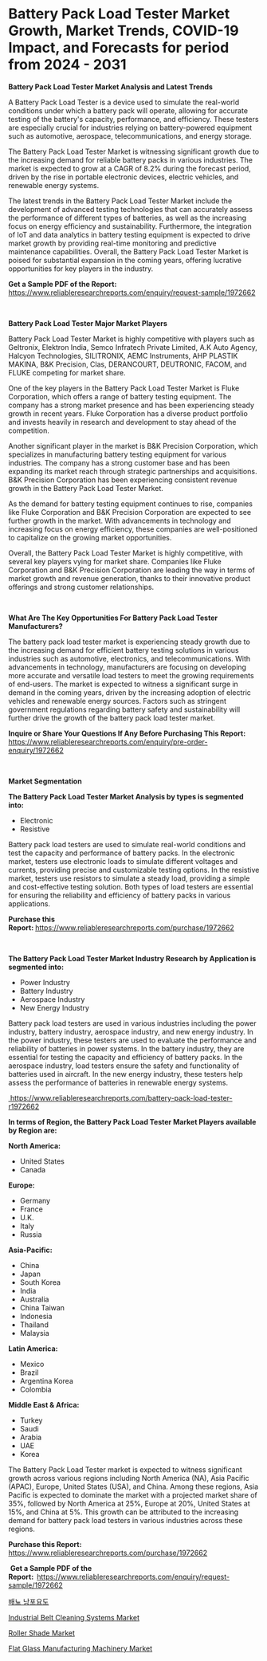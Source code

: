 <p><h1>Battery Pack Load Tester Market Growth, Market Trends, COVID-19 Impact, and Forecasts for period from 2024 - 2031</h1></p><p><strong>Battery Pack Load Tester Market Analysis and Latest Trends</strong></p>
<p><p>A Battery Pack Load Tester is a device used to simulate the real-world conditions under which a battery pack will operate, allowing for accurate testing of the battery's capacity, performance, and efficiency. These testers are especially crucial for industries relying on battery-powered equipment such as automotive, aerospace, telecommunications, and energy storage.</p><p>The Battery Pack Load Tester Market is witnessing significant growth due to the increasing demand for reliable battery packs in various industries. The market is expected to grow at a CAGR of 8.2% during the forecast period, driven by the rise in portable electronic devices, electric vehicles, and renewable energy systems.</p><p>The latest trends in the Battery Pack Load Tester Market include the development of advanced testing technologies that can accurately assess the performance of different types of batteries, as well as the increasing focus on energy efficiency and sustainability. Furthermore, the integration of IoT and data analytics in battery testing equipment is expected to drive market growth by providing real-time monitoring and predictive maintenance capabilities. Overall, the Battery Pack Load Tester Market is poised for substantial expansion in the coming years, offering lucrative opportunities for key players in the industry.</p></p>
<p><strong>Get a Sample PDF of the Report:&nbsp;</strong> <a href="https://www.reliableresearchreports.com/enquiry/request-sample/1972662">https://www.reliableresearchreports.com/enquiry/request-sample/1972662</a></p>
<p>&nbsp;</p>
<p><strong>Battery Pack Load Tester Major Market Players</strong></p>
<p><p>Battery Pack Load Tester Market is highly competitive with players such as Geltronix, Elektron India, Semco Infratech Private Limited, A.K Auto Agency, Halcyon Technologies, SILITRONIX, AEMC Instruments, AHP PLASTIK MAKINA, B&K Precision, Clas, DERANCOURT, DEUTRONIC, FACOM, and FLUKE competing for market share.</p><p>One of the key players in the Battery Pack Load Tester Market is Fluke Corporation, which offers a range of battery testing equipment. The company has a strong market presence and has been experiencing steady growth in recent years. Fluke Corporation has a diverse product portfolio and invests heavily in research and development to stay ahead of the competition.</p><p>Another significant player in the market is B&K Precision Corporation, which specializes in manufacturing battery testing equipment for various industries. The company has a strong customer base and has been expanding its market reach through strategic partnerships and acquisitions. B&K Precision Corporation has been experiencing consistent revenue growth in the Battery Pack Load Tester Market.</p><p>As the demand for battery testing equipment continues to rise, companies like Fluke Corporation and B&K Precision Corporation are expected to see further growth in the market. With advancements in technology and increasing focus on energy efficiency, these companies are well-positioned to capitalize on the growing market opportunities.</p><p>Overall, the Battery Pack Load Tester Market is highly competitive, with several key players vying for market share. Companies like Fluke Corporation and B&K Precision Corporation are leading the way in terms of market growth and revenue generation, thanks to their innovative product offerings and strong customer relationships.</p></p>
<p>&nbsp;</p>
<p><strong>What Are The Key Opportunities For Battery Pack Load Tester Manufacturers?</strong></p>
<p><p>The battery pack load tester market is experiencing steady growth due to the increasing demand for efficient battery testing solutions in various industries such as automotive, electronics, and telecommunications. With advancements in technology, manufacturers are focusing on developing more accurate and versatile load testers to meet the growing requirements of end-users. The market is expected to witness a significant surge in demand in the coming years, driven by the increasing adoption of electric vehicles and renewable energy sources. Factors such as stringent government regulations regarding battery safety and sustainability will further drive the growth of the battery pack load tester market.</p></p>
<p><strong>Inquire or Share Your Questions If Any Before Purchasing This Report:</strong> <a href="https://www.reliableresearchreports.com/enquiry/pre-order-enquiry/1972662">https://www.reliableresearchreports.com/enquiry/pre-order-enquiry/1972662</a></p>
<p>&nbsp;</p>
<p><strong>Market Segmentation</strong></p>
<p><strong>The Battery Pack Load Tester Market Analysis by types is segmented into:</strong></p>
<p><ul><li>Electronic</li><li>Resistive</li></ul></p>
<p><p>Battery pack load testers are used to simulate real-world conditions and test the capacity and performance of battery packs. In the electronic market, testers use electronic loads to simulate different voltages and currents, providing precise and customizable testing options. In the resistive market, testers use resistors to simulate a steady load, providing a simple and cost-effective testing solution. Both types of load testers are essential for ensuring the reliability and efficiency of battery packs in various applications.</p></p>
<p><strong>Purchase this Report:&nbsp;</strong><a href="https://www.reliableresearchreports.com/purchase/1972662">https://www.reliableresearchreports.com/purchase/1972662</a></p>
<p>&nbsp;</p>
<p><strong>The Battery Pack Load Tester Market Industry Research by Application is segmented into:</strong></p>
<p><ul><li>Power Industry</li><li>Battery Industry</li><li>Aerospace Industry</li><li>New Energy Industry</li></ul></p>
<p><p>Battery pack load testers are used in various industries including the power industry, battery industry, aerospace industry, and new energy industry. In the power industry, these testers are used to evaluate the performance and reliability of batteries in power systems. In the battery industry, they are essential for testing the capacity and efficiency of battery packs. In the aerospace industry, load testers ensure the safety and functionality of batteries used in aircraft. In the new energy industry, these testers help assess the performance of batteries in renewable energy systems.</p></p>
<p><a href="https://www.reliableresearchreports.com/battery-pack-load-tester-r1972662">&nbsp;https://www.reliableresearchreports.com/battery-pack-load-tester-r1972662</a></p>
<p><strong>In terms of Region, the Battery Pack Load Tester Market Players available by Region are:</strong></p>
<p>
    <p> <strong> North America: </strong>
        <ul>
            <li>United States</li>
            <li>Canada</li>
        </ul>
        </p> 
    <p> <strong> Europe: </strong>
        <ul>
            <li>Germany</li>
            <li>France</li>
            <li>U.K.</li>
            <li>Italy</li>
            <li>Russia</li>
        </ul>
        </p> 
    <p> <strong> Asia-Pacific: </strong>
        <ul>
            <li>China</li>
            <li>Japan</li>
            <li>South Korea</li>
            <li>India</li>
            <li>Australia</li>
            <li>China Taiwan</li>
            <li>Indonesia</li>
            <li>Thailand</li>
            <li>Malaysia</li>
        </ul>
        </p> 
    <p> <strong> Latin America: </strong>
        <ul>
            <li>Mexico</li>
            <li>Brazil</li>
            <li>Argentina Korea</li>
            <li>Colombia</li>
        </ul>
        </p> 
    <p> <strong> Middle East & Africa: </strong>
        <ul>
            <li>Turkey</li>
            <li>Saudi</li>
            <li>Arabia</li>
            <li>UAE</li>
            <li>Korea</li>
        </ul>
    </p>
    </p>
<p><p>The Battery Pack Load Tester market is expected to witness significant growth across various regions including North America (NA), Asia Pacific (APAC), Europe, United States (USA), and China. Among these regions, Asia Pacific is expected to dominate the market with a projected market share of 35%, followed by North America at 25%, Europe at 20%, United States at 15%, and China at 5%. This growth can be attributed to the increasing demand for battery pack load testers in various industries across these regions.</p></p>
<p><strong>Purchase this Report: </strong><a href="https://www.reliableresearchreports.com/purchase/1972662">https://www.reliableresearchreports.com/purchase/1972662</a></p>
<p>&nbsp;<strong>Get a Sample PDF of the Report:&nbsp;&nbsp;</strong><a href="https://www.reliableresearchreports.com/enquiry/request-sample/1972662">https://www.reliableresearchreports.com/enquiry/request-sample/1972662</a></p>
<p><strong></strong></p>
<p><p><a href="https://github.com/WilburKihn5676/Market-Research-Report-List-3/blob/main/372341172160.md">배뇨 낭포요도</a></p><p><a href="https://github.com/philipWlf74/Market-Research-Report-List-1/blob/main/industrial-belt-cleaning-systems-market.md">Industrial Belt Cleaning Systems Market</a></p><p><a href="https://medium.com/@gyuj5h/roller-shade-market-overview-global-market-trends-and-future-prospects-from-2024-to-2031-63886f62f1e0">Roller Shade Market</a></p><p><a href="https://github.com/jackPeters644/Market-Research-Report-List-1/blob/main/flat-glass-manufacturing-machinery-market.md">Flat Glass Manufacturing Machinery Market</a></p></p>